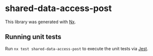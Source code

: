 # shared-data-access-post

This library was generated with [Nx](https://nx.dev).

## Running unit tests

Run `nx test shared-data-access-post` to execute the unit tests via [Jest](https://jestjs.io).
